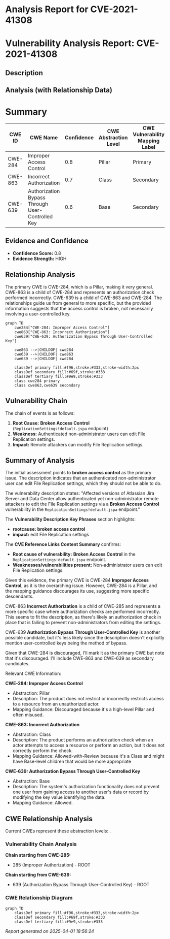 # Analysis Report for CVE-2021-41308

# Vulnerability Analysis Report: CVE-2021-41308

## Description



## Analysis (with Relationship Data)

# Summary
| CWE ID | CWE Name | Confidence | CWE Abstraction Level | CWE Vulnerability Mapping Label | CWE-Vulnerability Mapping Notes |
|---|---|---|---|---|---|
| CWE-284 | Improper Access Control | 0.8 | Pillar | Primary | Discouraged |
| CWE-863 | Incorrect Authorization | 0.7 | Class | Secondary | Allowed-with-Review |
| CWE-639 | Authorization Bypass Through User-Controlled Key | 0.6 | Base | Secondary | Allowed |

## Evidence and Confidence

*   **Confidence Score:** 0.8
*   **Evidence Strength:** HIGH

## Relationship Analysis
The primary CWE is CWE-284, which is a Pillar, making it very general. CWE-863 is a child of CWE-284 and represents an authorization check performed incorrectly. CWE-639 is a child of CWE-863 and CWE-284. The relationships guide us from general to more specific, but the provided information suggests that the access control is broken, not necessarily involving a user-controlled key.

```mermaid
graph TD
    cwe284["CWE-284: Improper Access Control"]
    cwe863["CWE-863: Incorrect Authorization"]
    cwe639["CWE-639: Authorization Bypass Through User-Controlled Key"]
    
    cwe863 -->|CHILDOF| cwe284
    cwe639 -->|CHILDOF| cwe863
    cwe639 -->|CHILDOF| cwe284
    
    classDef primary fill:#f96,stroke:#333,stroke-width:2px
    classDef secondary fill:#69f,stroke:#333
    classDef tertiary fill:#9e9,stroke:#333
    class cwe284 primary
    class cwe863,cwe639 secondary
```

## Vulnerability Chain
The chain of events is as follows:
1.  **Root Cause:** **Broken Access Control** (`ReplicationSettings!default.jspa` endpoint)
2.  **Weakness:** Authenticated non-administrator users can edit File Replication settings.
3.  **Impact:** Remote attackers can modify File Replication settings.

## Summary of Analysis
The initial assessment points to **broken access control** as the primary issue. The description indicates that an authenticated non-administrator user can edit File Replication settings, which they should not be able to do.

The vulnerability description states: "Affected versions of Atlassian Jira Server and Data Center allow authenticated yet non-administrator remote attackers to edit the File Replication settings via a **Broken Access Control** vulnerability in the `ReplicationSettings!default.jspa` endpoint."

The **Vulnerability Description Key Phrases** section highlights:

*   **rootcause:** **broken access control**
*   **impact:** edit File Replication settings

The **CVE Reference Links Content Summary** confirms:

*   **Root cause of vulnerability:** **Broken Access Control** in the `ReplicationSettings!default.jspa` endpoint.
*   **Weaknesses/vulnerabilities present:** Non-administrator users can edit File Replication settings.

Given this evidence, the primary CWE is CWE-284 **Improper Access Control**, as it is the overarching issue. However, CWE-284 is a Pillar, and the mapping guidance discourages its use, suggesting more specific descendants.

CWE-863 **Incorrect Authorization** is a child of CWE-285 and represents a more specific case where authorization checks are performed incorrectly. This seems to fit the description, as there's likely an authorization check in place that is failing to prevent non-administrators from editing the settings.

CWE-639 **Authorization Bypass Through User-Controlled Key** is another possible candidate, but it's less likely since the description doesn't explicitly mention user-controlled keys being the method of bypass.

Given that CWE-284 is discouraged, I'll mark it as the primary CWE but note that it's discouraged. I'll include CWE-863 and CWE-639 as secondary candidates.

Relevant CWE Information:

**CWE-284: Improper Access Control**
*   Abstraction: Pillar
*   Description: The product does not restrict or incorrectly restricts access to a resource from an unauthorized actor.
*   Mapping Guidance: Discouraged because it's a high-level Pillar and often misused.

**CWE-863: Incorrect Authorization**
*   Abstraction: Class
*   Description: The product performs an authorization check when an actor attempts to access a resource or perform an action, but it does not correctly perform the check.
*   Mapping Guidance: Allowed-with-Review because it's a Class and might have Base-level children that would be more appropriate

**CWE-639: Authorization Bypass Through User-Controlled Key**
*   Abstraction: Base
*   Description: The system's authorization functionality does not prevent one user from gaining access to another user's data or record by modifying the key value identifying the data.
*   Mapping Guidance: Allowed.


## CWE Relationship Analysis

Current CWEs represent these abstraction levels: .


### Vulnerability Chain Analysis

**Chain starting from CWE-285:**
- 285 (Improper Authorization) - ROOT


**Chain starting from CWE-639:**
- 639 (Authorization Bypass Through User-Controlled Key) - ROOT



### CWE Relationship Diagram

```mermaid
graph TD
    classDef primary fill:#f96,stroke:#333,stroke-width:2px
    classDef secondary fill:#69f,stroke:#333
    classDef tertiary fill:#9e9,stroke:#333
```



*Report generated on 2025-04-01 18:56:24*
